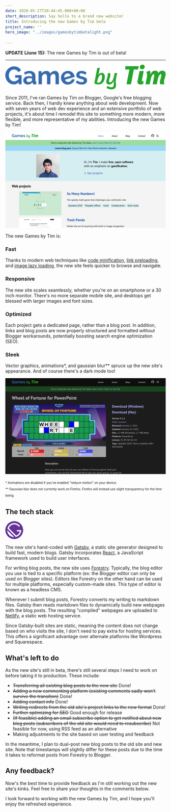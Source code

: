 ```yaml
---
date: 2020-05-27T20:44:45.000+00:00
short_description: Say hello to a brand new website!
title: Introducing the new Games by Tim beta
project_name: ''
hero_image: "../images/gamesbytimbetalight.png"

---
```

**UPDATE (June 15):** The new Games by Tim is out of beta!

***

<div class="gifsvg"></div>

![Games by Tim logo](../images/gamesbytim.svg)

Since 2011, I've ran Games by Tim on Blogger, Google's free blogging service. Back then, I hardly knew anything about web development. Now with seven years of web dev experience and an extensive portfolio of web projects, it's about time I remodel this site to something more modern, more flexible, and more representative of my abilities. Introducing the new Games by Tim!

![New Games by Tim beta light](../images/gamesbytimbetalight.png)

The new Games by Tim is:

### **Fast**

Thanks to modern web techniques like [code minification](https://www.cloudflare.com/learning/performance/why-minify-javascript-code/), [link preloading](https://www.gatsbyjs.org/docs/gatsby-link/), and [image lazy loading](https://developers.google.com/web/fundamentals/performance/lazy-loading-guidance/images-and-video/), the new site feels quicker to browse and navigate.

### Responsive

The new site scales seamlessly, whether you're on an smartphone or a 30 inch monitor. There's no more separate mobile site, and desktops get blessed with larger images and font sizes.

### Optimized

Each project gets a dedicated page, rather than a blog post. In addition, links and blog posts are now properly structured and formatted without Blogger workarounds, potentially boosting search engine optimization (SEO).

### Sleek

Vector graphics, animations*, and gaussian blur** spruce up the new site's appearance. And of course there's a dark mode too!

![New Games by Tim beta dark](../images/gamesbytimbetadarkproject.png)

<sup><sub>* Animations are disabled if you've enabled "reduce motion" on your device.</sup></sub><br /><sup><sub>** Gaussian blur does not currently work on Firefox. Firefox will instead use slight transparency for the time being.</sup></sub>

## The tech stack

<div class="gifsvg100"></div>

![Gatsby logo](../images/gatsby_monogram.svg)

The new site's hand-coded with [Gatsby](https://www.gatsbyjs.org/), a static site generator designed to build fast, modern blogs. Gatsby incorporates [React](https://reactjs.org/), a JavaScript framework used to build user interfaces.

For writing blog posts, the new site uses [Forestry](https://forestry.io/). Typically, the blog editor you use is tied to a specific platform (ex: the Blogger editor can only be used on Blogger sites). Editors like Forestry on the other hand can be used for multiple platforms, especially custom-made sites. This type of editor is known as a headless CMS.

Whenever I submit blog posts, Forestry converts my writing to markdown files. Gatsby then reads markdown files to dynamically build new webpages with the blog posts. The resulting "compiled" webpages are uploaded to [Netlify](https://www.netlify.com/), a static web hosting service.

Since Gatsby-built sites are static, meaning the content does not change based on who visits the site, I don't need to pay extra for hosting services. This offers a significant advantage over alternate platforms like Wordpress and Squarespace.

## What's left to do

As the new site's still in beta, there's still several steps I need to work on before taking it to production. These include:

* ~~Transferring all existing blog posts to the new site~~ Done!
* ~~Adding a new commenting platform (existing comments sadly won't survive the transition)~~ Done!
* ~~Adding contact info~~ Done!
* ~~Writing redirects from the old site's project links to the new format~~ Done!
* ~~Further optimizing for SEO~~ Good enough for release
* ~~(If feasible) adding an email subscribe option to get notified about new blog posts (subscribers of the old site would need to resubscribe)~~ Not feasible for now, using RSS feed as an alternative
* Making adjustments to the site based on user testing and feedback

In the meantime, I plan to dual-post new blog posts to the old site and new site. Note that timestamps will slightly differ for these posts due to the time it takes to reformat posts from Forestry to Blogger.

## Any feedback?

Now's the best time to provide feedback as I'm still working out the new site's kinks. Feel free to share your thoughts in the comments below.

I look forward to working with the new Games by Tim, and I hope you'll enjoy the refreshed experience.